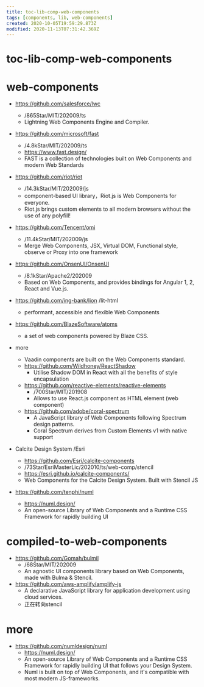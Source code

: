```yaml
---
title: toc-lib-comp-web-components
tags: [components, lib, web-components]
created: 2020-10-05T19:59:29.873Z
modified: 2020-11-13T07:31:42.369Z
---
```


# toc-lib-comp-web-components

# web-components

- https://github.com/salesforce/lwc
  - /865Star/MIT/202009/ts
  - Lightning Web Components Engine and Compiler.
- https://github.com/microsoft/fast
  - /4.8kStar/MIT/202009/ts
  - https://www.fast.design/
  - FAST is a collection of technologies built on Web Components and modern Web Standards
- https://github.com/riot/riot
  - /14.3kStar/MIT/202009/js
  - component-based UI library，Riot.js is Web Components for everyone.
  - Riot.js brings custom elements to all modern browsers without the use of any polyfill!
- https://github.com/Tencent/omi
  - /11.4kStar/MIT/202009/js
  - Merge Web Components, JSX, Virtual DOM, Functional style, observe or Proxy into one framework
- https://github.com/OnsenUI/OnsenUI
  - /8.1kStar/Apache2/202009
  - Based on Web Components, and provides bindings for Angular 1, 2, React and Vue.js.
- https://github.com/ing-bank/lion /lit-html
  - performant, accessible and flexible Web Components
- https://github.com/BlazeSoftware/atoms
  - a set of web components powered by Blaze CSS.

- more
  - Vaadin components are built on the Web Components standard.
  - https://github.com/Wildhoney/ReactShadow
    - Utilise Shadow DOM in React with all the benefits of style encapsulation
  - https://github.com/reactive-elements/reactive-elements
    - /700Star/MIT/201908
    - Allows to use React.js component as HTML element (web component)
  - https://github.com/adobe/coral-spectrum
    - A JavaScript library of Web Components following Spectrum design patterns.
    - Coral Spectrum derives from Custom Elements v1 with native support 
- Calcite Design System /Esri 
  - https://github.com/Esri/calcite-components
  - /73Star/EsriMasterLic/202010/ts/web-comp/stencil
  - https://esri.github.io/calcite-components/
  - Web Components for the Calcite Design System. Built with Stencil JS
- https://github.com/tenphi/numl
  - https://numl.design/
  - An open-source Library of Web Components and a Runtime CSS Framework for rapidly building UI

# compiled-to-web-components

- https://github.com/Gomah/bulmil
  - /68Star/MIT/202009
  - An agnostic UI components library based on Web Components, made with Bulma & Stencil.
- https://github.com/aws-amplify/amplify-js
  - A declarative JavaScript library for application development using cloud services.
  - 正在转向stencil
# more
- https://github.com/numldesign/numl
  - https://numl.design/
  - An open-source Library of Web Components and a Runtime CSS Framework for rapidly building UI that follows your Design System.
  - Numl is built on top of Web Components, and it's compatible with most modern JS-frameworks. 

